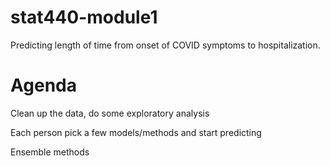 # stat440-module1
Predicting length of time from onset of COVID symptoms to hospitalization.

# Agenda
Clean up the data, do some exploratory analysis

Each person pick a few models/methods and start predicting

Ensemble methods
